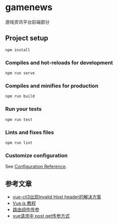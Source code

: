 # gamenews

游戏资讯平台前端部分

## Project setup
```shell script
npm install
```

### Compiles and hot-reloads for development
```shell script
npm run serve
```

### Compiles and minifies for production
```shell script
npm run build
```

### Run your tests
```shell script
npm run test
```

### Lints and fixes files
```shell script
npm run lint
```

### Customize configuration
See [Configuration Reference](https://cli.vuejs.org/config/).

## 参考文章

- [vue-cli3出现Invalid Host header的解决方案](https://blog.csdn.net/guzhao593/article/details/85918869)
- [Vue.js 教程](https://www.runoob.com/vue2/vue-tutorial.html)
- [路由组件传参](https://router.vuejs.org/zh/guide/essentials/passing-props.html#对象模式)
- [vue请求中 post get传参方式](https://blog.csdn.net/zhaofuqiangmycomm/article/details/89479904)